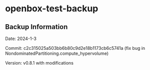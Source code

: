 # openbox-test-backup

## Backup Information

Date: 2024-1-3

Commit: c2c315025a503bb6b80c9d2e18b1173cb6c5741a (fix bug in NondominatedPartitioning.compute_hypervolume)

Version: v0.8.1 with modifications
